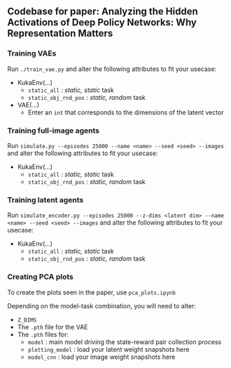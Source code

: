 ## Codebase for paper: Analyzing the Hidden Activations of Deep Policy Networks: Why Representation Matters

### Training VAEs
Run `./train_vae.py` and alter the following attributes to fit your usecase:
* KukaEnv(...)
    * `static_all` : _static, static_ task
    * `static_obj_rnd_pos` : _static, random_ task
* VAE(...)
    * Enter an `int` that corresponds to the dimensions of the latent vector
    
### Training full-image agents
Run `simulate.py --episodes 25000 --name <name> --seed <seed> --images` and alter the following attributes to fit your usecase:
* KukaEnv(...)
    * `static_all` : _static, static_ task
    * `static_obj_rnd_pos` : _static, random_ task
    
### Training latent agents
Run `simulate_encoder.py --episodes 25000 --z-dims <latent dim> --name <name> --seed <seed> --images` and alter the following attributes to fit your usecase:
* KukaEnv(...)
    * `static_all` : _static, static_ task
    * `static_obj_rnd_pos` : _static, random_ task
    
    
### Creating PCA plots
To create the plots seen in the paper, use `pca_plots.ipynb`

Depending on the model-task combination, you will need to alter:
* `Z_DIMS`
* The `.pth` file for the VAE
* The `.pth` files for:
    * `model` : main model driving the state-reward pair collection process
    * `plotting_model` : load your latent weight snapshots here
    * `model_cnn` : load your image weight snapshots here